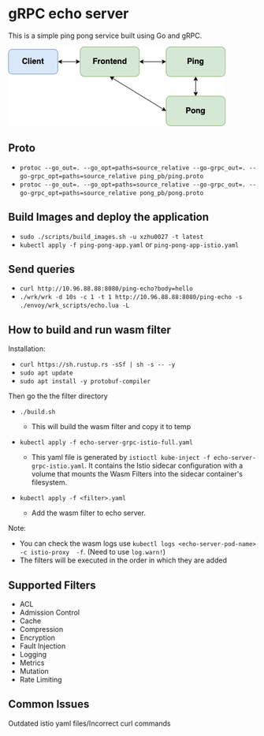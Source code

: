 # gRPC echo server

This is a simple ping pong service built using Go and gRPC.

![Application](./ping-pong-app.png)

## Proto

- `protoc --go_out=. --go_opt=paths=source_relative --go-grpc_out=. --go-grpc_opt=paths=source_relative ping_pb/ping.proto`
- `protoc --go_out=. --go_opt=paths=source_relative --go-grpc_out=. --go-grpc_opt=paths=source_relative pong_pb/pong.proto`

## Build Images and deploy the application

- `sudo ./scripts/build_images.sh -u xzhu0027 -t latest`
- `kubectl apply -f ping-pong-app.yaml` or `ping-pong-app-istio.yaml`


## Send queries

- `curl http://10.96.88.88:8080/ping-echo?body=hello`
- `./wrk/wrk -d 10s -c 1 -t 1 http://10.96.88.88:8080/ping-echo -s ./envoy/wrk_scripts/echo.lua -L`


## How to build and run wasm filter 

Installation:
- `curl https://sh.rustup.rs -sSf | sh -s -- -y`
- `sudo apt update`
- `sudo apt install -y protobuf-compiler`

Then go the the filter directory

- `./build.sh`
    - This will build the wasm filter and copy it to temp
- `kubectl apply -f echo-server-grpc-istio-full.yaml` 
    - This yaml file is generated by `istioctl kube-inject -f echo-server-grpc-istio.yaml`. It contains the Istio sidecar configuration with a volume that mounts the Wasm Filters into the sidecar container's filesystem.

- `kubectl apply -f <filter>.yaml`
    - Add the wasm filter to echo server. 

Note: 
- You can check the wasm logs use `kubectl logs <echo-server-pod-name> -c istio-proxy  -f`. (Need to use `log.warn!`)
- The filters will be executed in the order in which they are added


## Supported Filters

- ACL
- Admission Control
- Cache
- Compression
- Encryption
- Fault Injection
- Logging
- Metrics
- Mutation
- Rate Limiting


## Common Issues

Outdated istio yaml files/Incorrect curl commands